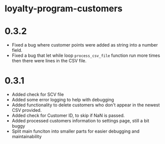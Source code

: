 # loyalty-program-customers

# 0.3.2

- Fixed a bug where customer points were added as string into a number field.
- Fixed a bug that let while loop `process_csv_file` function run more times then there were lines in the CSV file.

# 0.3.1

- Added check for SCV file
- Added some error logging to help with debugging
- Added functionality to delete customers who don't appear in the newest CSV provided.
- Added check for Customer ID, to skip if NaN is passed.
- Added processed customers information to settings page, still a bit buggy
- Split main funciton into smaller parts for easier debugging and maintainability
